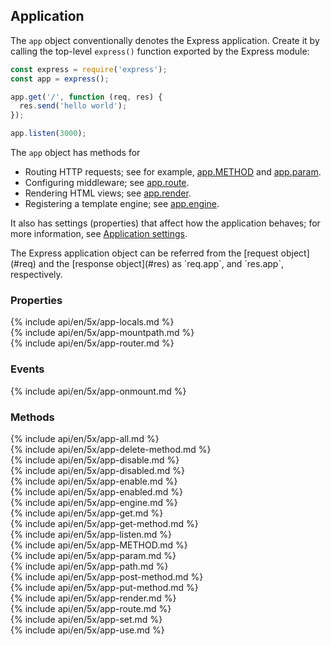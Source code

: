 <h2 id="app">Application</h2>

The `app` object conventionally denotes the Express application. Create it by calling the top-level `express()` function exported by the Express module:

```js
const express = require('express');
const app = express();

app.get('/', function (req, res) {
  res.send('hello world');
});

app.listen(3000);
```

The `app` object has methods for

- Routing HTTP requests; see for example, [app.METHOD](#app.METHOD) and [app.param](#app.param).
- Configuring middleware; see [app.route](#app.route).
- Rendering HTML views; see [app.render](#app.render).
- Registering a template engine; see [app.engine](#app.engine).

It also has settings (properties) that affect how the application behaves; for more information, see [Application settings](#app.settings.table).

<div class="doc-box doc-info" markdown="1">
The Express application object can be referred from the [request object](#req) and the [response object](#res) as `req.app`, and `res.app`, respectively.
</div>

<h3 id='app.properties'>Properties</h3>

<section markdown="1">
  {% include api/en/5x/app-locals.md %}
</section>

<section markdown="1">
  {% include api/en/5x/app-mountpath.md %}
</section>

<section markdown="1">
  {% include api/en/5x/app-router.md %}
</section>

<h3 id='app.events'>Events</h3>

<section markdown="1">
  {% include api/en/5x/app-onmount.md %}
</section>

<h3 id='app.methods'>Methods</h3>

<section markdown="1">
  {% include api/en/5x/app-all.md %}
</section>

<section markdown="1">
  {% include api/en/5x/app-delete-method.md %}
</section>

<section markdown="1">
  {% include api/en/5x/app-disable.md %}
</section>

<section markdown="1">
  {% include api/en/5x/app-disabled.md %}
</section>

<section markdown="1">
  {% include api/en/5x/app-enable.md %}
</section>

<section markdown="1">
  {% include api/en/5x/app-enabled.md %}
</section>

<section markdown="1">
  {% include api/en/5x/app-engine.md %}
</section>

<section markdown="1">
  {% include api/en/5x/app-get.md %}
</section>

<section markdown="1">
  {% include api/en/5x/app-get-method.md %}
</section>

<section markdown="1">
  {% include api/en/5x/app-listen.md %}
</section>

<section markdown="1">
  {% include api/en/5x/app-METHOD.md %}
</section>

<section markdown="1">
  {% include api/en/5x/app-param.md %}
</section>

<section markdown="1">
  {% include api/en/5x/app-path.md %}
</section>

<section markdown="1">
  {% include api/en/5x/app-post-method.md %}
</section>

<section markdown="1">
  {% include api/en/5x/app-put-method.md %}
</section>

<section markdown="1">
  {% include api/en/5x/app-render.md %}
</section>

<section markdown="1">
  {% include api/en/5x/app-route.md %}
</section>

<section markdown="1">
  {% include api/en/5x/app-set.md %}
</section>

<section markdown="1">
  {% include api/en/5x/app-use.md %}
</section>
